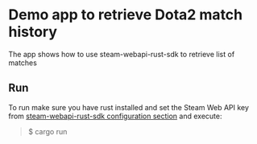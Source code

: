 # Demo app to retrieve Dota2 match history 
The app shows how to use steam-webapi-rust-sdk to retrieve list of matches

## Run
To run make sure you have rust installed and set the Steam Web API key from [steam-webapi-rust-sdk configuration section](https://github.com/bohdaq/steam-webapi-rust-sdk#configuration) and execute:
> $ cargo run
